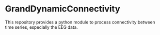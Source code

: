 # GrandDynamicConnectivity
This repository provides a python module to process connectivity between time series, especially the EEG data.
